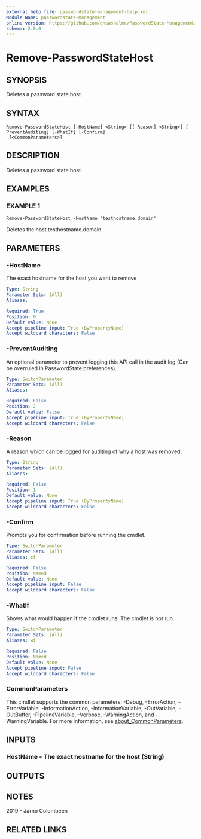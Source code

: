```yaml
---
external help file: passwordstate-management-help.xml
Module Name: passwordstate-management
online version: https://github.com/dnewsholme/PasswordState-Management/blob/master/docs/Remove-PasswordStateHost.md
schema: 2.0.0
---
```


# Remove-PasswordStateHost

## SYNOPSIS
Deletes a password state host.

## SYNTAX

```
Remove-PasswordStateHost [-HostName] <String> [[-Reason] <String>] [-PreventAuditing] [-WhatIf] [-Confirm]
 [<CommonParameters>]
```

## DESCRIPTION
Deletes a password state host.

## EXAMPLES

### EXAMPLE 1
```
Remove-PasswordStateHost -HostName 'testhostname.domain'
```

Deletes the host testhostname.domain.

## PARAMETERS

### -HostName
The exact hostname for the host you want to remove

```yaml
Type: String
Parameter Sets: (All)
Aliases:

Required: True
Position: 0
Default value: None
Accept pipeline input: True (ByPropertyName)
Accept wildcard characters: False
```

### -PreventAuditing
An optional parameter to prevent logging this API call in the audit log (Can be overruled in PasswordState preferences).

```yaml
Type: SwitchParameter
Parameter Sets: (All)
Aliases:

Required: False
Position: 2
Default value: False
Accept pipeline input: True (ByPropertyName)
Accept wildcard characters: False
```

### -Reason
A reason which can be logged for auditing of why a host was removed.

```yaml
Type: String
Parameter Sets: (All)
Aliases:

Required: False
Position: 1
Default value: None
Accept pipeline input: True (ByPropertyName)
Accept wildcard characters: False
```

### -Confirm
Prompts you for confirmation before running the cmdlet.

```yaml
Type: SwitchParameter
Parameter Sets: (All)
Aliases: cf

Required: False
Position: Named
Default value: None
Accept pipeline input: False
Accept wildcard characters: False
```

### -WhatIf
Shows what would happen if the cmdlet runs.
The cmdlet is not run.

```yaml
Type: SwitchParameter
Parameter Sets: (All)
Aliases: wi

Required: False
Position: Named
Default value: None
Accept pipeline input: False
Accept wildcard characters: False
```

### CommonParameters
This cmdlet supports the common parameters: -Debug, -ErrorAction, -ErrorVariable, -InformationAction, -InformationVariable, -OutVariable, -OutBuffer, -PipelineVariable, -Verbose, -WarningAction, and -WarningVariable. For more information, see [about_CommonParameters](http://go.microsoft.com/fwlink/?LinkID=113216).

## INPUTS

### HostName - The exact hostname for the host (String)
## OUTPUTS

## NOTES
2019 - Jarno Colombeen

## RELATED LINKS

